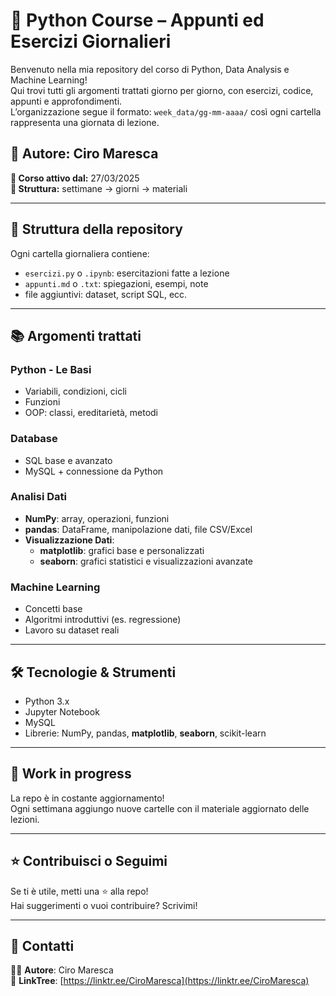 # 🐍 Python Course – Appunti ed Esercizi Giornalieri

Benvenuto nella mia repository del corso di Python, Data Analysis e Machine Learning!  
Qui trovi tutti gli argomenti trattati giorno per giorno, con esercizi, codice, appunti e approfondimenti.  
L’organizzazione segue il formato: `week_data/gg-mm-aaaa/` così ogni cartella rappresenta una giornata di lezione.

## 📘 Autore: Ciro Maresca  
**📅 Corso attivo dal:** 27/03/2025  
**📂 Struttura:** settimane → giorni → materiali

---

## 🧭 Struttura della repository

Ogni cartella giornaliera contiene:

- `esercizi.py` o `.ipynb`: esercitazioni fatte a lezione  
- `appunti.md` o `.txt`: spiegazioni, esempi, note  
- file aggiuntivi: dataset, script SQL, ecc.

---

## 📚 Argomenti trattati

### Python - Le Basi
- Variabili, condizioni, cicli  
- Funzioni  
- OOP: classi, ereditarietà, metodi  

### Database
- SQL base e avanzato  
- MySQL + connessione da Python  

### Analisi Dati
- **NumPy**: array, operazioni, funzioni  
- **pandas**: DataFrame, manipolazione dati, file CSV/Excel  
- **Visualizzazione Dati**:  
  - **matplotlib**: grafici base e personalizzati  
  - **seaborn**: grafici statistici e visualizzazioni avanzate  

### Machine Learning
- Concetti base  
- Algoritmi introduttivi (es. regressione)  
- Lavoro su dataset reali  

---

## 🛠️ Tecnologie & Strumenti

- Python 3.x  
- Jupyter Notebook  
- MySQL  
- Librerie: NumPy, pandas, **matplotlib**, **seaborn**, scikit-learn  

---

## 🚧 Work in progress

La repo è in costante aggiornamento!  
Ogni settimana aggiungo nuove cartelle con il materiale aggiornato delle lezioni.

---

## ⭐ Contribuisci o Seguimi

Se ti è utile, metti una ⭐ alla repo!  
Hai suggerimenti o vuoi contribuire? Scrivimi!

---

## 📩 Contatti

👨‍💻 **Autore**: Ciro Maresca  
🔗 **LinkTree**: [https://linktr.ee/CiroMaresca](https://linktr.ee/CiroMaresca)
